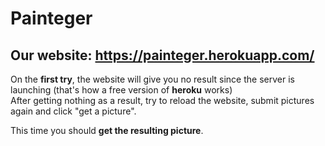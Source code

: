 # Painteger
## Our website: https://painteger.herokuapp.com/
 On the **first try**, the website will give you no result since the server is launching (that's how a free version of **heroku** works) <br/>
 After getting nothing as a result, try to reload the website, submit pictures again and click "get a picture". <br/>
 
 This time you should **get the resulting picture**.

